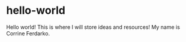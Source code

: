 # hello-world
Hello world! This is where I will store ideas and resources!
My name is Corrine Ferdarko. 
